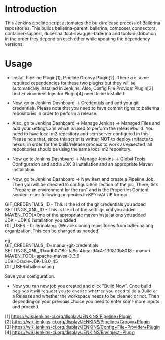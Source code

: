 # Introduction

This Jenkins pipeline script automates the build/release process of 
Ballerina repositories. This builds ballerina-parent, ballerina, 
composer, connectors, container-support, docerina, tool-swagger-ballerina 
and tools-distribution in the order they depend on each other while 
updating the dependency versions.

# Usage

* Install Pipeline Plugin[1], Pipeline Groovy Plugin[2].
There are some required dependencies for these two plugins 
but they will be automatically installed in Jenkins.
Also, Config File Provider Plugin[3] and Environment Injector Plugin[4]
need to be installed.

* Now, go to Jenkins Dashboard -> Credentials and add your git credentials.
Please note that you need to have commit rights to ballerina repositories
in order to perform a release. 

* Also, go to Jenkins Dashboard -> Manage Jenkins -> Managed Files and add
your settings.xml which is used to perform the release/build.
You need to have local m2 repository and scm server configured in this.
Please note that, since this script is written NOT to deploy artifacts 
to nexus, in order for the build/release process to work as expected,
all repositories should be using the same local m2 repository.

* Now go to Jenkins Dashboard -> Manage Jenkins -> Global Tools Configuration
and add a JDK 8 installation and an appropriate Maven installation.

* Now, go to Jenkins Dashboard -> New Item and create a Pipeline Job. 
Then you will be directed to configuration section of the job,
There, tick "Prepare an environment for the run" and in the 
Properties Content section, enter following properties in KEY=VALUE 
format.

GIT_CREDENTIALS_ID - This is the id of the git credentials you added  
SETTINGS_XML_ID - This is the id of the settings.xml you added  
MAVEN_TOOL=One of the appropriate maven installations you added  
JDK - JDK 8 installation you added  
GIT_USER - ballerinalang. (We are cloning repositories from ballerinalang  
organization. This can be changed as needed)
 
eg:  
GIT_CREDENTIALS_ID=manuri-git-credentials  
SETTINGS_XML_ID=adb07180-fa9c-4bea-94c4-130813b8018c-manuri  
MAVEN_TOOL=apache-maven-3.3.9  
JDK=Oracle-JDK-1.8.0_45  
GIT_USER=ballerinalang  

Save your configuration.

* Now you can new job you created and click "Build Now". 
Once build begings it will request you to choose whether you need to do
a Build or a Release and whether the workspace needs to be cleaned or not.
Then depending on your previous choice you need to enter some more inputs
and proceed.


[1] https://wiki.jenkins-ci.org/display/JENKINS/Pipeline+Plugin  
[2] https://wiki.jenkins-ci.org/display/JENKINS/Pipeline+Groovy+Plugin  
[3] https://wiki.jenkins-ci.org/display/JENKINS/Config+File+Provider+Plugin  
[4] https://wiki.jenkins-ci.org/display/JENKINS/EnvInject+Plugin  
